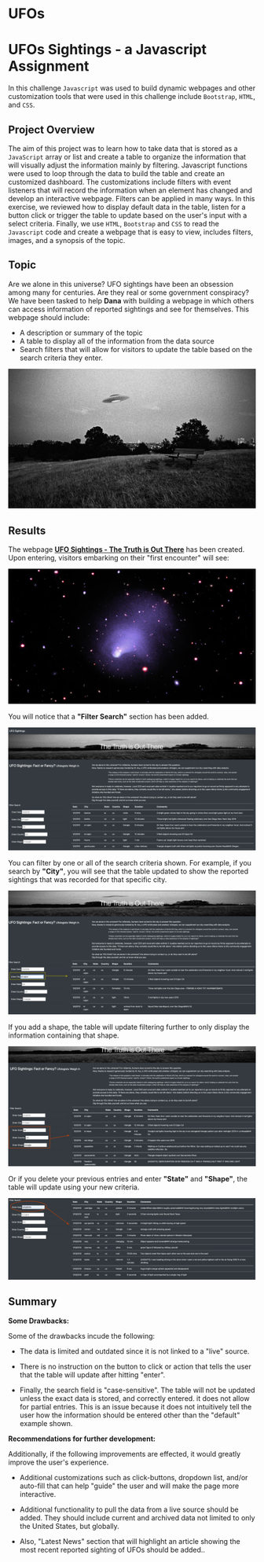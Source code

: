 # UFOs


# UFOs Sightings - a Javascript Assignment

In this challenge `Javascript` was used to build dynamic webpages and other customization tools that were used in this challenge include `Bootstrap`, `HTML`, and `CSS`.

## Project Overview

The aim of this project was to learn how to take data that is stored as a `JavaScript` array or list and create a table to organize the information that will visually adjust the information mainly by filtering. Javascript functions were used to loop through the data to build the table and create an customized dashboard. The customizations include filters with event listeners that will record the information when an element has changed and develop an interactive webpage. Filters can be applied in many ways. In this exercise, we reviewed how to display default data in the table, listen for a button click or trigger the table to update based on the user's input with a select criteria. Finally, we use `HTML`, `Bootstrap` and `CSS` to read the `Javascript` code and create a webpage that is easy to view, includes filters, images, and a synopsis of the topic.

## Topic

Are we alone in this universe? UFO sightings have been an obsession among many for centuries. Are they real or some government conspiracy? We have been tasked to help **Dana** with building a webpage in which others can access information of reported sightings and see for themselves. This webpage should include:

* A description or summary of the topic 
* A table to display all of the information from the data source
* Search filters that will allow for visitors to update the table based on the search criteria they enter.    

![UFO](https://github.com/Adpetfem83/UFOs/blob/main/static/images/UFOs_image.jpeg)

## Results

The webpage **[UFO Sightings - The Truth is Out There](https://amylio.github.io/UFOs/)** has been created. Upon entering, visitors embarking on their "first encounter" will see:

![webpage](https://github.com/Adpetfem83/UFOs/blob/main/static/images/Image_nasa.jpg)

You will notice that a **"Filter Search"** section has been added. 

![unfilter](https://github.com/Adpetfem83/UFOs/blob/main/static/images/Unfiltered_page.png)

You can filter by one or all of the search criteria shown. For example, if you search by **"City"**, you will see that the table updated to show the reported sightings that was recorded for that specific city.

![filtercity](https://github.com/Adpetfem83/UFOs/blob/main/static/images/Filtered_by_city.png)

If you add a shape, the table will update filtering further to only display the information containing that shape.

![filterstateandshape](https://github.com/Adpetfem83/UFOs/blob/main/static/images/Filtered_by_State_%26_shape.png)

Or if you delete your previous entries and enter **"State"** and **"Shape"**, the table will update using your new criteria.

![filterdate](https://github.com/Adpetfem83/UFOs/blob/main/static/images/Filtered_by_date.png)

## Summary

**Some Drawbacks:**

Some of the drawbacks incude the following:

* The data is limited and outdated since it is not linked to a "live" source.

* There is no instruction on the button to click or action that tells the user that the table will update after hitting "enter".

* Finally, the search field is "case-sensitive". The table will not be updated unless the exact data is stored, and correctly entered. it does not allow for partial entries. This is an issue because it does not intuitively tell the user how the information should be entered other than the "default" example shown. 

**Recommendations for further development:**

Additionally, if the following improvements are effected, it would greatly improve the user's experience.

* Additional customizations such as click-buttons, dropdown list, and/or auto-fill that can help "guide" the user and will make the page more interactive.

* Additional functionality to pull the data from a live source should be added. They should include current and archived data not limited to only the United States, but globally.

* Also, "Latest News" section that will highlight an article showing the most recent reported sighting of UFOs should be added..
 
